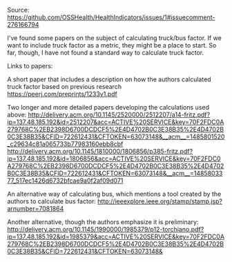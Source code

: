 Source: https://github.com/OSSHealth/HealthIndicators/issues/1#issuecomment-276166794

I've found some papers on the subject of calculating truck/bus factor.
If we want to include truck factor as a metric, they might be a place to start.
So far, though, I have not found a standard way to calculate truck factor.

Links to papers:

A short paper that includes a description on how the authors calculated truck factor based on previous research
https://peerj.com/preprints/1233v1.pdf

Two longer and more detailed papers developing the calculations used above:
http://delivery.acm.org/10.1145/2520000/2512207/a14-fritz.pdf?ip=137.48.185.192&id=2512207&acc=ACTIVE%20SERVICE&key=70F2FDC0A279768C%2EB2398D6700DCDCF5%2E4D4702B0C3E38B35%2E4D4702B0C3E38B35&CFID=722612431&CFTOKEN=63073148&__acm__=1485801520_c29634c81a065733b77983160ebb8cbf
http://delivery.acm.org/10.1145/1810000/1806856/p385-fritz.pdf?ip=137.48.185.192&id=1806856&acc=ACTIVE%20SERVICE&key=70F2FDC0A279768C%2EB2398D6700DCDCF5%2E4D4702B0C3E38B35%2E4D4702B0C3E38B35&CFID=722612431&CFTOKEN=63073148&__acm__=1485803377_517ec1426d6732bfcae9a0f2af09d071

An alternative way of calculating bus, which mentions a tool created by the authors to calculate bus factor:
http://ieeexplore.ieee.org/stamp/stamp.jsp?arnumber=7081864

Another alternative, though the authors emphasize it is preliminary:
http://delivery.acm.org/10.1145/1990000/1985379/p12-torchiano.pdf?ip=137.48.185.192&id=1985379&acc=ACTIVE%20SERVICE&key=70F2FDC0A279768C%2EB2398D6700DCDCF5%2E4D4702B0C3E38B35%2E4D4702B0C3E38B35&CFID=722612431&CFTOKEN=63073148&
